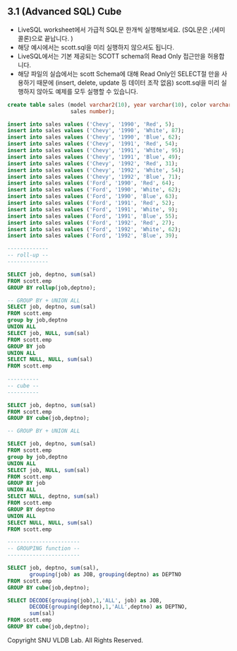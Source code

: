 ## 3.1 (Advanced SQL) Cube

- LiveSQL worksheet에서 가급적 SQL문 한개씩 실행해보세요. (SQL문은 ;(세미콜론)으로 끝납니다. )
- 해당 예시에서는 scott.sql을 미리 실행하지 않으셔도 됩니다. 
- LiveSQL에서는 기본 제공되는 SCOTT schema의 Read Only 접근만을 허용합니다. 
- 해당 파일의 실습에서는 scott Schema에 대해 Read Only인 SELECT절 만을 사용하기 때문에 (insert, delete, update 등 데이터 조작 없음) scott.sql을 미리 실행하지 않아도 예제를 모두 실행할 수 있습니다.

```sql
create table sales (model varchar2(10), year varchar(10), color varchar(10),
                    sales number);

insert into sales values ('Chevy', '1990', 'Red', 5);
insert into sales values ('Chevy', '1990', 'White', 87);
insert into sales values ('Chevy', '1990', 'Blue', 62);
insert into sales values ('Chevy', '1991', 'Red', 54);
insert into sales values ('Chevy', '1991', 'White', 95);
insert into sales values ('Chevy', '1991', 'Blue', 49);
insert into sales values ('Chevy', '1992', 'Red', 31);
insert into sales values ('Chevy', '1992', 'White', 54);
insert into sales values ('Chevy', '1992', 'Blue', 71);
insert into sales values ('Ford', '1990', 'Red', 64);
insert into sales values ('Ford', '1990', 'White', 62);
insert into sales values ('Ford', '1990', 'Blue', 63);
insert into sales values ('Ford', '1991', 'Red', 52);
insert into sales values ('Ford', '1991', 'White', 9);
insert into sales values ('Ford', '1991', 'Blue', 55);
insert into sales values ('Ford', '1992', 'Red', 27);
insert into sales values ('Ford', '1992', 'White', 62);
insert into sales values ('Ford', '1992', 'Blue', 39);

-------------
-- roll-up --
-------------

SELECT job, deptno, sum(sal)
FROM scott.emp
GROUP BY rollup(job,deptno); 

-- GROUP BY + UNION ALL
SELECT job, deptno, sum(sal)
FROM scott.emp
group by job,deptno
UNION ALL
SELECT job, NULL, sum(sal)
FROM scott.emp 
GROUP BY job
UNION ALL
SELECT NULL, NULL, sum(sal)
FROM scott.emp 
 
----------
-- cube --
----------

SELECT job, deptno, sum(sal)
FROM scott.emp
GROUP BY cube(job,deptno); 

-- GROUP BY + UNION ALL

SELECT job, deptno, sum(sal)
FROM scott.emp
group by job,deptno
UNION ALL
SELECT job, NULL, sum(sal)
FROM scott.emp 
GROUP BY job
UNION ALL
SELECT NULL, deptno, sum(sal)
FROM scott.emp 
GROUP BY deptno
UNION ALL
SELECT NULL, NULL, sum(sal)
FROM scott.emp 

-----------------------
-- GROUPING function --
-----------------------

SELECT job, deptno, sum(sal), 
       grouping(job) as JOB, grouping(deptno) as DEPTNO
FROM scott.emp
GROUP BY cube(job,deptno);

SELECT DECODE(grouping(job),1,'ALL', job) as JOB,
       DECODE(grouping(deptno),1,'ALL',deptno) as DEPTNO, 
       sum(sal)
FROM scott.emp
GROUP BY cube(job,deptno);

```


Copyright SNU VLDB Lab. All Rights Reserved.